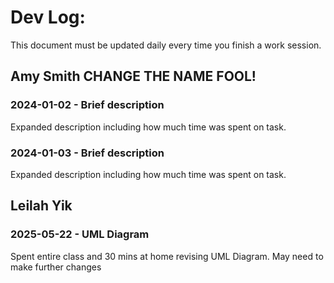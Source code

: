 # Dev Log:

This document must be updated daily every time you finish a work session.

## Amy Smith CHANGE THE NAME FOOL!

### 2024-01-02 - Brief description
Expanded description including how much time was spent on task.

### 2024-01-03 - Brief description
Expanded description including how much time was spent on task.



## Leilah Yik

### 2025-05-22 - UML Diagram
Spent entire class and 30 mins at home revising UML Diagram. May need to make further changes